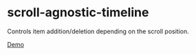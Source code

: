 # scroll-agnostic-timeline

Controls item addition/deletion depending on the scroll position.

[Demo](https://saschanaz.github.io/scroll-agnostic-timeline/)
